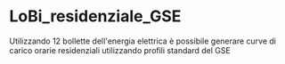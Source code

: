 # LoBi_residenziale_GSE
Utilizzando 12 bollette dell'energia elettrica è possibile generare curve di carico orarie residenziali utilizzando profili standard del GSE
